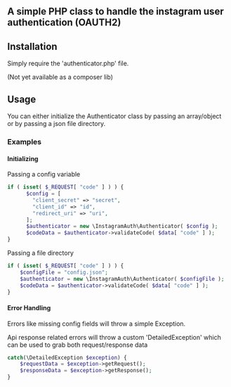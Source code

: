 ## A simple PHP class to handle the instagram user authentication (OAUTH2)

## Installation
Simply require the 'authenticator.php' file.

(Not yet available as a composer lib)


## Usage
You can either initialize the Authenticator class by passing an array/object or by passing a json file directory.

### Examples

#### Initializing
Passing a config variable
```php
if ( isset( $_REQUEST[ "code" ] ) ) {
      $config = [
        "client_secret" => "secret",
        "client_id" => "id",
        "redirect_uri" => "uri",
      ];
      $authenticator = new \InstagramAuth\Authenticator( $config );
      $codeData = $authenticator->validateCode( $data[ "code" ] );
}
```

Passing a file directory
```php
if ( isset( $_REQUEST[ "code" ] ) ) {
    $configFile = "config.json";
    $authenticator = new \InstagramAuth\Authenticator( $configFile );
    $codeData = $authenticator->validateCode( $data[ "code" ] );
}
```
#### Error Handling
Errors like missing config fields will throw a simple Exception.

Api response related errors will throw a custom 'DetailedException' which can be used to grab both request/response data

```php
catch(\DetailedException $exception) {
    $requestData = $exception->getRequest();
    $responseData = $exception->getResponse();
}
```